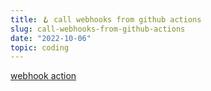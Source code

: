 ```yaml
---
title: 🪝 call webhooks from github actions
slug: call-webhooks-from-github-actions
date: "2022-10-06"
topic: coding
---
```


[webhook action][webhook-action]

[webhook-action]: https://github.com/joelwmale/webhook-action
